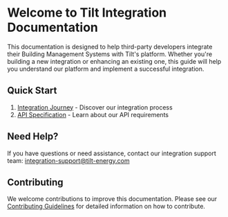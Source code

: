 # Welcome to Tilt Integration Documentation

This documentation is designed to help third-party developers integrate their Building Management Systems with Tilt's platform. Whether you're building a new integration or enhancing an existing one, this guide will help you understand our platform and implement a successful integration.

## Quick Start

1. [Integration Journey](integration/overview.md) - Discover our integration process
2. [API Specification](api/overview.md) - Learn about our API requirements


## Need Help?

If you have questions or need assistance, contact our integration support team: [integration-support@tilt-energy.com](mailto:integration-support@tilt-energy.com)

## Contributing

We welcome contributions to improve this documentation. Please see our [Contributing Guidelines](contributing.md) for detailed information on how to contribute. 